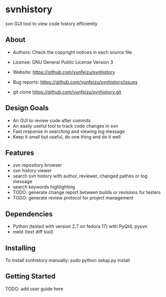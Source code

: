 svnhistory
==========

svn GUI tool to view code history efficiently


About
-----
* Authors:     Check the copyright notices in each source file
* License:     GNU General Public License Version 3

* Website:     https://github.com/yunfeizu/svnhistory
* Bug reports: https://github.com/yunfeizu/svnhistory/issues
* git clone    https://github.com/yunfeizu/svnhistory.git

Design Goals
------------
* An GUI to review code after commits
* An easily useful tool to track code changes in svn
* Fast response in searching and viewing log message
* Keep it small but useful, do one thing and do it well

Features
--------
* svn repository browser
* svn history viewer
* search svn history with author, reviewer, changed pathes or log message
* search keywords highlighting
* TODO: generate change report between builds or revisions for testers 
* TODO: generate review protocol for project management

Dependencies
------------
* Python (tested with version 2.7 on fedora 17) with PyQt4, pysvn
* meld (text diff tool)

Installing
----------
To install svnhistory manually:
    sudo python setup.py install

Getting Started
---------------
TODO: add user guide here
